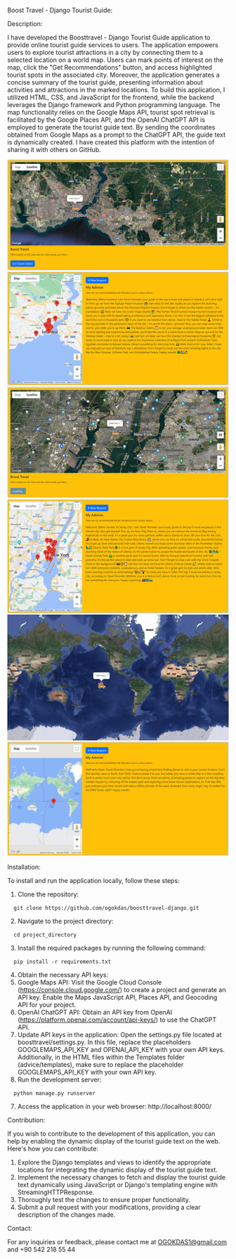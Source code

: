 Boost Travel - Django Tourist Guide:

Description:

I have developed the Boosttravel - Django Tourist Guide application to provide online tourist guide services to users. The application empowers users to explore tourist attractions in a city by connecting them to a selected location on a world map. Users can mark points of interest on the map, click the "Get Recommendations" button, and access highlighted tourist spots in the associated city. Moreover, the application generates a concise summary of the tourist guide, presenting information about activities and attractions in the marked locations. To build this application, I utilized HTML, CSS, and JavaScript for the frontend, while the backend leverages the Django framework and Python programming language. The map functionality relies on the Google Maps API, tourist spot retrieval is facilitated by the Google Places API, and the OpenAI ChatGPT API is employed to generate the tourist guide text. By sending the coordinates obtained from Google Maps as a prompt to the ChatGPT API, the guide text is dynamically created. I have created this platform with the intention of sharing it with others on GitHub.

![Selection for Istanbul](https://github.com/ogokdas/boosttravel-django/blob/main/png/select_istanbul.PNG)
![Advices for Istanbul](https://github.com/ogokdas/boosttravel-django/blob/main/png/advice_istanbul.PNG)
![Selection for Jersey](https://github.com/ogokdas/boosttravel-django/blob/main/png/select_jersey.PNG)
![Advices for Jersey](https://github.com/ogokdas/boosttravel-django/blob/main/png/advice_jersey.PNG)
![Selection for no where](https://github.com/ogokdas/boosttravel-django/blob/main/png/select_nowhere.PNG)
![Advices for no where](https://github.com/ogokdas/boosttravel-django/blob/main/png/advice_neverland.PNG)

Installation:

To install and run the application locally, follow these steps:
1.	Clone the repository:
```
  git clone https://github.com/ogokdas/boosttravel-django.git
```
2.	Navigate to the project directory:
```
  cd project_directory
```
3.	Install the required packages by running the following command:
```
  pip install -r requirements.txt
```
4.	Obtain the necessary API keys:
1.	Google Maps API: Visit the Google Cloud Console (https://console.cloud.google.com/) to create a project and generate an API key. Enable the Maps JavaScript API, Places API, and Geocoding API for your project.
2.	OpenAI ChatGPT API: Obtain an API key from OpenAI (https://platform.openai.com/account/api-keys/) to use the ChatGPT API.
5.	Update API keys in the application:
Open the settings.py file located at boosttravel/settings.py. In this file, replace the placeholders GOOGLEMAPS_API_KEY and OPENAI_API_KEY with your own API keys. Additionally, in the HTML files within the Templates folder (advice/templates), make sure to replace the placeholder GOOGLEMAPS_API_KEY with your own API key.
6.	Run the development server:
```
  python manage.py runserver
```
7.	Access the application in your web browser: http://localhost:8000/

Contribution:

If you wish to contribute to the development of this application, you can help by enabling the dynamic display of the tourist guide text on the web. Here's how you can contribute:
1.	Explore the Django templates and views to identify the appropriate locations for integrating the dynamic display of the tourist guide text.
2.	Implement the necessary changes to fetch and display the tourist guide text dynamically using JavaScript or Django's templating engine with StreamingHTTPResponse.
3.	Thoroughly test the changes to ensure proper functionality.
4.	Submit a pull request with your modifications, providing a clear description of the changes made.

Contact:

For any inquiries or feedback, please contact me at
OGOKDAS1@gmail.com 
and 
+90 542 218 55 44




